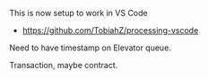 This is now setup to work in VS Code
* https://github.com/TobiahZ/processing-vscode


Need to have timestamp on Elevator queue.

Transaction, maybe contract.  